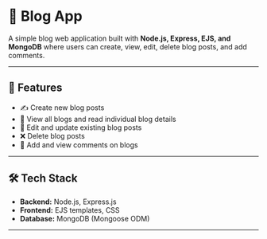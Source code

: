# 📝 Blog App

A simple blog web application built with **Node.js, Express, EJS, and MongoDB** where users can create, view, edit, delete blog posts, and add comments.

---

## 🚀 Features

- ✍️ Create new blog posts
- 👀 View all blogs and read individual blog details
- 📝 Edit and update existing blog posts
- ❌ Delete blog posts
- 💬 Add and view comments on blogs

---

## 🛠️ Tech Stack

- **Backend:** Node.js, Express.js
- **Frontend:** EJS templates, CSS
- **Database:** MongoDB (Mongoose ODM)

---
